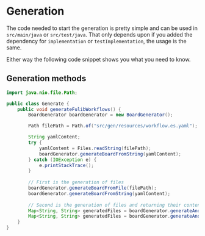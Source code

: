 # Generation

The code needed to start the generation is pretty simple and can be used in `src/main/java` or `src/test/java`. That
only depends upon if you added the dependency for `implementation` or `testImplementation`, the usage is the same.

Either way the following code snippet shows you what you need to know.

## Generation methods

```java
import java.nio.file.Path;

public class Generate {
    public void generateFulibWorkflows() {
        BoardGenerator boardGenerator = new BoardGenerator();

        Path filePath = Path.of("src/gen/resources/workflow.es.yaml"); // Path to the es.yaml file

        String yamlContent;
        try {
            yamlContent = Files.readString(filePath);
            boardGenerator.generateBoardFromString(yamlContent);
        } catch (IOException e) {
            e.printStackTrace();
        }
        
        // First is the generation of files
        boardGenerator.generateBoardFromFile(filePath);
        boardGenerator.generateBoardFromString(yamlContent);
        
        // Second is the generation of files and returning their content
        Map<String, String> generatedFiles = boardGenerator.generateAndReturnHTMLsFromFile(yamlContent);
        Map<String, String> generatedFiles = boardGenerator.generateAndReturnHTMLsFromString(yamlContent);
    }
}
```